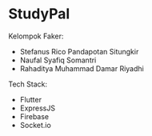 # StudyPal

Kelompok Faker:
- Stefanus Rico Pandapotan Situngkir
- Naufal Syafiq Somantri
- Rahaditya Muhammad Damar Riyadhi

Tech Stack:
- Flutter
- ExpressJS
- Firebase
- Socket.io

